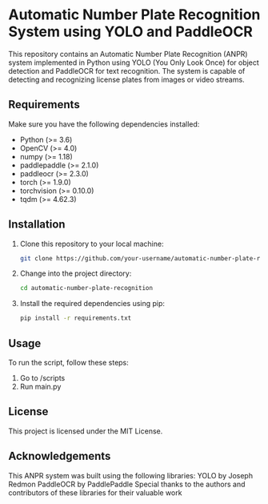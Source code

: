 # Automatic Number Plate Recognition System using YOLO and PaddleOCR

This repository contains an Automatic Number Plate Recognition (ANPR) system implemented in Python using YOLO (You Only Look Once) for object detection and PaddleOCR for text recognition. The system is capable of detecting and recognizing license plates from images or video streams.

## Requirements

Make sure you have the following dependencies installed:

- Python (>= 3.6)
- OpenCV (>= 4.0)
- numpy (>= 1.18)
- paddlepaddle (>= 2.1.0)
- paddleocr (>= 2.3.0)
- torch (>= 1.9.0)
- torchvision (>= 0.10.0)
- tqdm (>= 4.62.3)

## Installation

1. Clone this repository to your local machine:

   ```bash
   git clone https://github.com/your-username/automatic-number-plate-recognition.git

2. Change into the project directory:

   ```bash
   cd automatic-number-plate-recognition

3. Install the required dependencies using pip:

   ```bash
   pip install -r requirements.txt

## Usage
To run the script, follow these steps:

1. Go to /scripts
2. Run main.py

## License
This project is licensed under the MIT License.

## Acknowledgements
This ANPR system was built using the following libraries:
   YOLO by Joseph Redmon
   PaddleOCR by PaddlePaddle
Special thanks to the authors and contributors of these libraries for their valuable work

